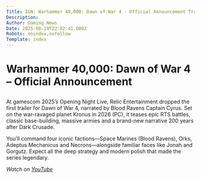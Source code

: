 ```yaml
---
Title: IGN: Warhammer 40,000: Dawn of War 4 - Official Announcement Trailer | gamescom 2025
Description: 
Author: Gaming News
Date: 2025-08-19T22:02:41.000Z
Robots: noindex,nofollow
Template: index
---
```

<h1>
  
  
  Warhammer 40,000: Dawn of War 4 – Official Announcement
</h1>

<p>At gamescom 2025’s Opening Night Live, Relic Entertainment dropped the first trailer for Dawn of War 4, narrated by Blood Ravens Captain Cyrus. Set on the war-ravaged planet Kronus in 2026 (PC), it teases epic RTS battles, classic base-building, massive armies and a brand-new narrative 200 years after Dark Crusade.</p>

<p>You’ll command four iconic factions—Space Marines (Blood Ravens), Orks, Adeptus Mechanicus and Necrons—alongside familiar faces like Jonah and Gorgutz. Expect all the deep strategy and modern polish that made the series legendary.</p>

<p><em>Watch on <a href="https://www.youtube.com/watch?v=eqIfhacJ-28" rel="noopener noreferrer">YouTube</a></em></p>

